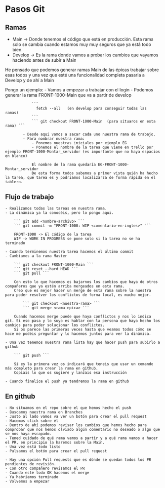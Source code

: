 # Pasos Git

## Ramas

   - Main -> Donde tenemos el código que está en producción. Esta rama solo se cambia cuando estamos muy muy seguros que ya está todo bien.
   - Develop -> Es la rama donde vamos a probar los cambios que vayamos haciendo antes de subir a Main
   
   He pensado que podemos generar ramas Main de las épicas trabajar sobre esas todos y una vez que esté una funcionalidad completa pasarla a Develop y de ahí a Main

   Pongo un ejemplo:
        - Vamos a empezar a trabajar con el login 
            - Podemos generar la rama FRONT-1000-Main que va a partir de develop
                     
                ``` 
                  fetch --all   (en develop para conseguir todas las ramas) 
                ```
                ``` git checkout FRONT-1000-Main  (para situaros en esta rama) ```
            
            - Desde aqui vamos a sacar cada uno nuestra rama de trabajo. 
            - Para nombrar nuestra rama:
                - Ponemos nuestras iniciales por ejemplo EG
                - Ponemos el nombre de la tarea que viene en trello por ejemplo FRONT-1000-Montar_servidor (es importante que no haya espacios en blanco)

                El nombre de la rama quedaría EG-FRONT-1000-Montar_servidor
                De esta forma todos sabemos a primer vista quién ha hecho la tarea, qué tarea es y podriamos localizarza de forma rápida en el tablero.

## Flujo de trabajo

    - Realizamos todas las tareas en nuestra rama.
    - La dinámica ya la conocéis, pero lo pongo aqui. 
        
        ``` git add <nombre-archivo> ```
        ``` git commit -m "FRONT-1000: WIP <comentario-en-ingles>" ``` 
        
        FRONT-1000 -> El código de la tarea
        WIP -> WORK IN PROGRESS se pone solo si la tarea no se ha terminado 

    - Cuando terminemos nuestra tarea hacemos el último commit
    - Cambiamos a la rama Master 
        
        ``` git checkout FRONT-1000-Main ```
        ``` git reset --hard HEAD ```
        ``` git pull ```

        Con esto lo que hacemos es bajarnos los cambios que haya de otros compañeros que ya estén arriba mergeados en esta rama.
        Creo que es mejor hacer un merge de esta rama sobre la nuestra para poder resolver los conflictos de forma local, es mucho mejor.
        
            ``` git checkout <nuestra-rama> ```
            ``` git merge <rama-epica> ```
        
        Cuando hacemos merge puede que haya conflictos y nos lo indica git. Si eso pasa y lo suyo es hablar con la persona que haya hecho los cambios para poder solucionar los conflictos. 
        Si os parece las primeras veces hasta que veamos todos cómo se hace me podéis preguntar y lo hacemos juntos para ver la dinámica.

    - Una vez tenemos nuestra rama lista hay que hacer push para subirlo a github
        
        ``` git push ```
        
        Si es la primera vez os indicará que teneis que usar un comando más completo para crear la rama en github. 
        Copiais lo que os sugiere y lanzais esa instrucción

    - Cuando finalice el push ya tendremos la rama en github



## En github

    - No situamos en el repo sobre el que hemos hecho el push
    - Buscamos nuestra rama en Branches
    - Justo al lado vamos va ver un botón para crear el pull request
    - Hacemos click sobre él
    - Dentro de ahí podemos revisar los cambios que hemos hecho para comprobar que nos hemos olviado algún comentario no deseado o algo que se nos haya escapado.
    - Tened cuidado de qué rama vamos a partir y a qué rama vamos a hacer el PR, en principio la haremos sobre la Main. 
    - Una vez está todo listo
    - Pulsamos el botón para crear el pull request

    - Hay una opción Pull requests que es dónde se quedan todos los PR pendientes de revisión. 
    - Con otro compañero revisamos el PR 
    - Cuando esté todo OK hacemos el merge 
    - Ya habriamos terminado
    - Volvemos a empezar

    


